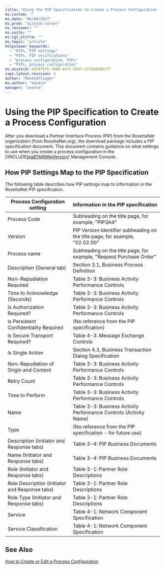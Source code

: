 ```yaml
---
title: "Using the PIP Specification to Create a Process Configuration | Microsoft Docs"
ms.custom: ""
ms.date: "06/08/2017"
ms.prod: "biztalk-server"
ms.reviewer: ""
ms.suite: ""
ms.tgt_pltfrm: ""
ms.topic: "article"
helpviewer_keywords: 
  - "PIPs, PIP settings"
  - "PIPs, PIP secifications"
  - "process configuration, PIPs"
  - "PIPs, process configuration"
ms.assetid: 64f0f5fb-f880-4ef1-95d7-2575b8d0bcff
caps.latest.revision: 4
author: "MandiOhlinger"
ms.author: "mandia"
manager: "anneta"
---
```

# Using the PIP Specification to Create a Process Configuration
After you download a Partner Interface Process (PIP) from the RosettaNet organization (from RosettaNet.org), the download package includes a PIP specification document. This document contains guidance on what settings to use when you create a process configuration in the [!INCLUDE[btaBTARNNoVersion](../../includes/btabtarnnoversion-md.md)] Management Console.  
  
## How PIP Settings Map to the PIP Specification  
 The following table describes how PIP settings map to information in the RosettaNet PIP specification.  
  
|Process Configuration setting|Information in the PIP specification|  
|-----------------------------------|------------------------------------------|  
|Process Code|Subheading on the title page, for example, "PIP3A4"|  
|Version|PIP Version Identifier subheading on the title page, for example, "02.02.00"|  
|Process name|Subheading on the title page, for example, "Request Purchase Order"|  
|Description (General tab)|Section 3.1, Business Process Definition|  
|Non-Repudiation Required|Table 3-3: Business Activity Performance Controls|  
|Time to Acknowledge (Seconds)|Table 3-3: Business Activity Performance Controls|  
|Is Authorization Required?|Table 3-3: Business Activity Performance Controls|  
|Is Persistent Confidentiality Required|(No reference from the PIP specification)|  
|Is Secure Transport Required?|Table 4-3: Message Exchange Controls|  
|Is Single Action|Section 4.3, Business Transaction Dialog Specification|  
|Non-Repudiation of Origin and Content|Table 3-3: Business Activity Performance Controls|  
|Retry Count|Table 3-3: Business Activity Performance Controls|  
|Time to Perform|Table 3-3: Business Activity Performance Controls|  
|Name|Table 3-3: Business Activity Performance Controls (Activity Name)|  
|Type|(No reference from the PIP specification - for future use)|  
|Description (Initiator and Response tabs)|Table 3-4: PIP Business Documents|  
|Name (Initiator and Response tabs)|Table 3-4: PIP Business Documents|  
|Role (Initiator and Response tabs)|Table 3-1: Partner Role Descriptions|  
|Role Description (Initiator and Response tabs)|Table 3-1: Partner Role Descriptions|  
|Role Type (Initiator and Response tabs)|Table 3-1: Partner Role Descriptions|  
|Service|Table 4-1: Network Component Specification|  
|Service Classification|Table 4-1: Network Component Specification|  
  
## See Also  
 [How to Create or Edit a Process Configuration](../../adapters-and-accelerators/accelerator-rosettanet/how-to-create-or-edit-a-process-configuration.md)